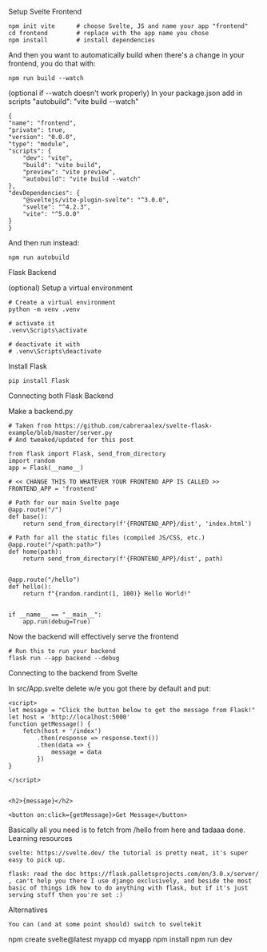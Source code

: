 Setup
Svelte Frontend

    npm init vite      # choose Svelte, JS and name your app "frontend" 
    cd frontend        # replace with the app name you chose
    npm install        # install dependencies

And then you want to automatically build when there's a change in your frontend, you do that with:

    npm run build --watch

(optional if --watch doesn't work properly) In your package.json add in scripts "autobuild": "vite build --watch"

    {
    "name": "frontend",
    "private": true,
    "version": "0.0.0",
    "type": "module",
    "scripts": {
        "dev": "vite",
        "build": "vite build",
        "preview": "vite preview",
        "autobuild": "vite build --watch"
    },
    "devDependencies": {
        "@sveltejs/vite-plugin-svelte": "^3.0.0",
        "svelte": "^4.2.3",
        "vite": "^5.0.0"
    }
    }

And then run instead:

    npm run autobuild

Flask Backend

(optional) Setup a virtual environment

    # Create a virtual environment
    python -m venv .venv

    # activate it
    .venv\Scripts\activate

    # deactivate it with
    # .venv\Scripts\deactivate

Install Flask

    pip install Flask

Connecting both
Flask Backend

Make a backend.py

    # Taken from https://github.com/cabreraalex/svelte-flask-example/blob/master/server.py
    # And tweaked/updated for this post

    from flask import Flask, send_from_directory
    import random
    app = Flask(__name__)

    # << CHANGE THIS TO WHATEVER YOUR FRONTEND APP IS CALLED >>
    FRONTEND_APP = 'frontend'

    # Path for our main Svelte page
    @app.route("/")
    def base():
        return send_from_directory(f'{FRONTEND_APP}/dist', 'index.html')

    # Path for all the static files (compiled JS/CSS, etc.)
    @app.route("/<path:path>")
    def home(path):
        return send_from_directory(f'{FRONTEND_APP}/dist', path)


    @app.route("/hello")
    def hello():
        return f"{random.randint(1, 100)} Hello World!"


    if __name__ == "__main__":
        app.run(debug=True)

Now the backend will effectively serve the frontend

    # Run this to run your backend
    flask run --app backend --debug

Connecting to the backend from Svelte

In src/App.svelte delete w/e you got there by default and put:


    <script>
    let message = "Click the button below to get the message from Flask!"
    let host = 'http://localhost:5000'
    function getMessage() {
        fetch(host + '/index')
            .then(response => response.text())
            .then(data => {
                message = data
            })
    }

    </script>


    <h2>{message}</h2>

    <button on:click={getMessage}>Get Message</button>

Basically all you need is to fetch from /hello from here and tadaaa done.
Learning resources

    svelte: https://svelte.dev/ the tutorial is pretty neat, it's super easy to pick up.

    flask: read the doc https://flask.palletsprojects.com/en/3.0.x/server/ , can't help you there I use django exclusively, and beside the most basic of things idk how to do anything with flask, but if it's just serving stuff then you're set :)

Alternatives

    You can (and at some point should) switch to sveltekit

npm create svelte@latest myapp
cd myapp
npm install
npm run dev